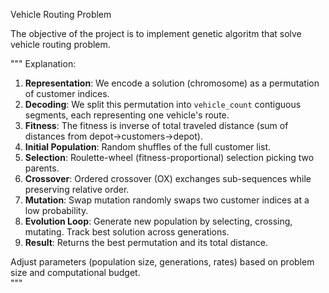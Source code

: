 Vehicle Routing Problem

The objective of the project is to implement genetic algoritm that solve vehicle routing problem.

"""
Explanation:

1. **Representation**: We encode a solution (chromosome) as a permutation of customer indices.  
2. **Decoding**: We split this permutation into `vehicle_count` contiguous segments, each representing one vehicle's route.  
3. **Fitness**: The fitness is inverse of total traveled distance (sum of distances from depot->customers->depot).  
4. **Initial Population**: Random shuffles of the full customer list.  
5. **Selection**: Roulette-wheel (fitness-proportional) selection picking two parents.  
6. **Crossover**: Ordered crossover (OX) exchanges sub-sequences while preserving relative order.  
7. **Mutation**: Swap mutation randomly swaps two customer indices at a low probability.  
8. **Evolution Loop**: Generate new population by selecting, crossing, mutating. Track best solution across generations.  
9. **Result**: Returns the best permutation and its total distance.  

Adjust parameters (population size, generations, rates) based on problem size and computational budget.  
"""